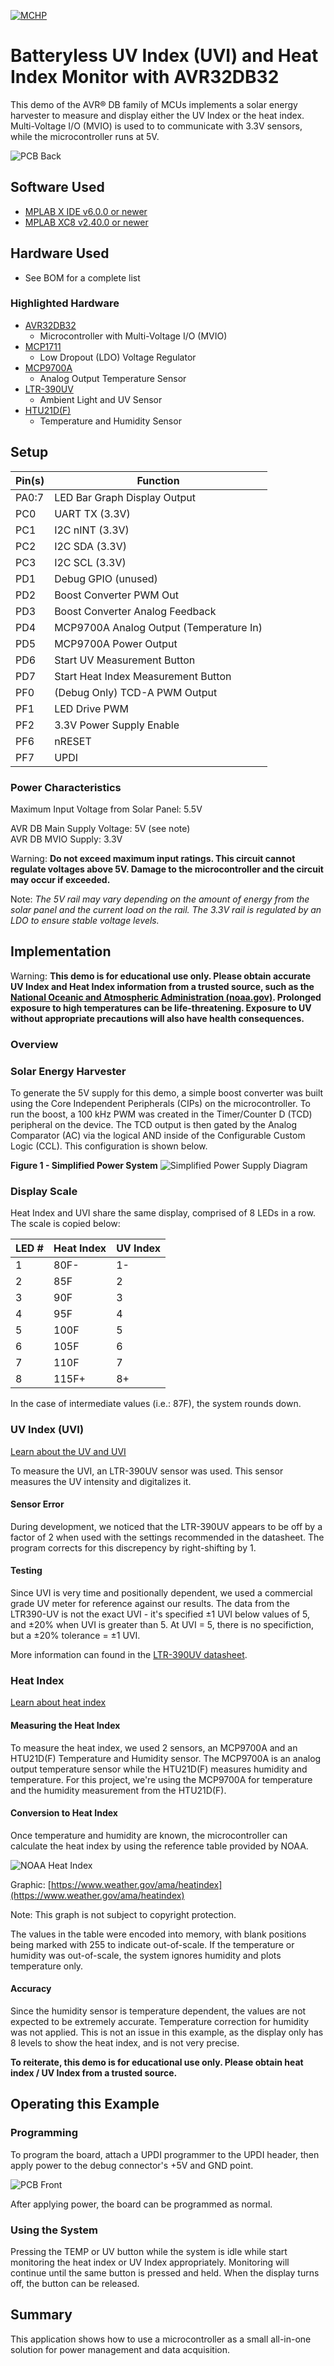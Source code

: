 <!-- Please do not change this logo with link -->

[![MCHP](images/microchip.png)](https://www.microchip.com)

# Batteryless UV Index (UVI) and Heat Index Monitor with AVR32DB32
This demo of the AVR&reg; DB family of MCUs implements a solar energy harvester to measure and display either the UV Index or the heat index. Multi-Voltage I/O (MVIO) is used to to communicate with 3.3V sensors, while the microcontroller runs at 5V.

![PCB Back](./images/PCB_back.png)

## Software Used
- [MPLAB X IDE v6.0.0 or newer](https://www.microchip.com/en-us/tools-resources/develop/mplab-x-ide?utm_source=GitHub&utm_medium=TextLink&utm_campaign=MCU8_MMTCha_avrdb&utm_content=avr32db32-uv-monitor-github)
- [MPLAB XC8 v2.40.0 or newer](https://www.microchip.com/en-us/tools-resources/develop/mplab-xc-compilers?utm_source=GitHub&utm_medium=TextLink&utm_campaign=MCU8_MMTCha_avrdb&utm_content=avr32db32-uv-monitor-github)

## Hardware Used
- See BOM for a complete list

### Highlighted Hardware
- [AVR32DB32](https://www.microchip.com/en-us/product/AVR32DB32?utm_source=GitHub&utm_medium=TextLink&utm_campaign=MCU8_MMTCha_avrdb&utm_content=avr32db32-uv-monitor-github)
    - Microcontroller with Multi-Voltage I/O (MVIO)
- [MCP1711](https://www.microchip.com/en-us/product/MCP1711?utm_source=GitHub&utm_medium=TextLink&utm_campaign=MCU8_MMTCha_avrdb&utm_content=avr32db32-uv-monitor-github)
    - Low Dropout (LDO) Voltage Regulator
- [MCP9700A](https://www.microchip.com/en-us/product/MCP9700A?utm_source=GitHub&utm_medium=TextLink&utm_campaign=MCU8_MMTCha_avrdb&utm_content=avr32db32-uv-monitor-github)
    - Analog Output Temperature Sensor
- [LTR-390UV](https://optoelectronics.liteon.com/upload/download/DS86-2015-0004/LTR-390UV_Final_%20DS_V1%201.pdf)
    - Ambient Light and UV Sensor 
- [HTU21D(F)](https://www.te.com/commerce/DocumentDelivery/DDEController?Action=showdoc&DocId=Data+Sheet%7FHPC199_6%7FA6%7Fpdf%7FEnglish%7FENG_DS_HPC199_6_A6.pdf%7FCAT-HSC0004)
    - Temperature and Humidity Sensor

## Setup
| Pin(s) | Function
| ------ | ---------
| PA0:7  | LED Bar Graph Display Output
| PC0    | UART TX (3.3V)
| PC1    | I2C nINT (3.3V)
| PC2    | I2C SDA (3.3V)
| PC3    | I2C SCL (3.3V)
| PD1    | Debug GPIO (unused)
| PD2    | Boost Converter PWM Out
| PD3    | Boost Converter Analog Feedback
| PD4    | MCP9700A Analog Output (Temperature In)
| PD5    | MCP9700A Power Output
| PD6    | Start UV Measurement Button
| PD7    | Start Heat Index Measurement Button
| PF0    | (Debug Only) TCD-A PWM Output
| PF1    | LED Drive PWM
| PF2    | 3.3V Power Supply Enable
| PF6    | nRESET
| PF7    | UPDI

### Power Characteristics
Maximum Input Voltage from Solar Panel: 5.5V   

AVR DB Main Supply Voltage: 5V (see note)  
AVR DB MVIO Supply: 3.3V

Warning: **Do not exceed maximum input ratings. This circuit cannot regulate voltages above 5V. Damage to the microcontroller and the circuit may occur if exceeded.**

Note: *The 5V rail may vary depending on the amount of energy from the solar panel and the current load on the rail. The 3.3V rail is regulated by an LDO to ensure stable voltage levels.*

## Implementation
Warning: **This demo is for educational use only. Please obtain accurate UV Index and Heat Index information from a trusted source, such as the [National Oceanic and Atmospheric Administration (noaa.gov)](noaa.gov). Prolonged exposure to high temperatures can be life-threatening. Exposure to UV without appropriate precautions will also have health consequences.**

### Overview


### Solar Energy Harvester
To generate the 5V supply for this demo, a simple boost converter was built using the Core Independent Peripherals (CIPs) on the microcontroller. To run the boost, a 100 kHz PWM was created in the Timer/Counter D (TCD) peripheral on the device. The TCD output is then gated by the Analog Comparator (AC) via the logical AND inside of the Configurable Custom Logic (CCL). This configuration is shown below.

**Figure 1 - Simplified Power System**
![Simplified Power Supply Diagram](./images/powerDiagram.png)

### Display Scale

Heat Index and UVI share the same display, comprised of 8 LEDs in a row. The scale is copied below:

| LED # | Heat Index | UV Index
| ----- | ---------- | --------
| 1     | 80F- | 1-
| 2     | 85F | 2
| 3     | 90F | 3
| 4     | 95F | 4
| 5     | 100F | 5
| 6     | 105F | 6
| 7     | 110F | 7
| 8     | 115F+ | 8+

In the case of intermediate values (i.e.: 87F), the system rounds down.

### UV Index (UVI)

[Learn about the UV and UVI](https://www.epa.gov/sunsafety)

To measure the UVI, an LTR-390UV sensor was used. This sensor measures the UV intensity and digitalizes it.

#### Sensor Error

During development, we noticed that the LTR-390UV appears to be off by a factor of 2 when used with the settings recommended in the datasheet. The program corrects for this discrepency by right-shifting by 1.  

#### Testing

Since UVI is very time and positionally dependent, we used a commercial grade UV meter for reference against our results. The data from the LTR390-UV is not the exact UVI - it's specified &plusmn;1 UVI below values of 5, and &plusmn;20% when UVI is greater than 5. At UVI = 5, there is no specifiction, but a &plusmn;20% tolerance  = &plusmn;1 UVI.

More information can found in the [LTR-390UV datasheet](https://optoelectronics.liteon.com/upload/download/DS86-2015-0004/LTR-390UV_Final_%20DS_V1%201.pdf).

### Heat Index

[Learn about heat index](https://www.weather.gov/safety/heat-index)

#### Measuring the Heat Index

To measure the heat index, we used 2 sensors, an MCP9700A and an HTU21D(F) Temperature and Humidity sensor. The MCP9700A is an analog output temperature sensor while the HTU21D(F) measures humidity and temperature. For this project, we're using the MCP9700A for temperature and the humidity measurement from the HTU21D(F).

#### Conversion to Heat Index

Once temperature and humidity are known, the microcontroller can calculate the heat index by using the reference table provided by NOAA.

![NOAA Heat Index](./images/heatindexchart-650.jpg)  

Graphic: [https://www.weather.gov/ama/heatindex](https://www.weather.gov/ama/heatindex)

Note: This graph is not subject to copyright protection.

The values in the table were encoded into memory, with blank positions being marked with 255 to indicate out-of-scale. If the temperature or humidity was out-of-scale, the system ignores humidity and plots temperature only.

#### Accuracy

Since the humidity sensor is temperature dependent, the values are not expected to be extremely accurate. Temperature correction for humidity was not applied. This is not an issue in this example, as the display only has 8 levels to show the heat index, and is not very precise.

**To reiterate, this demo is for educational use only. Please obtain heat index / UV Index from a trusted source.**

## Operating this Example

### Programming

To program the board, attach a UPDI programmer to the UPDI header, then apply power to the debug connector's +5V and GND point.

![PCB Front](./images/PCB_front.png)

After applying power, the board can be programmed as normal.  

### Using the System

Pressing the TEMP or UV button while the system is idle while start monitoring the heat index or UV Index appropriately. Monitoring will continue until the same button is pressed and held. When the display turns off, the button can be released.

## Summary

This application shows how to use a microcontroller as a small all-in-one solution for power management and data acquisition.
